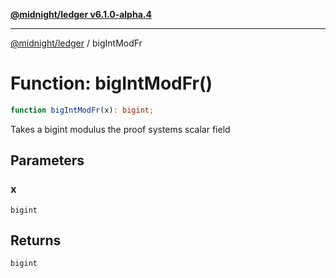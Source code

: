 [**@midnight/ledger v6.1.0-alpha.4**](../README.md)

***

[@midnight/ledger](../globals.md) / bigIntModFr

# Function: bigIntModFr()

```ts
function bigIntModFr(x): bigint;
```

Takes a bigint modulus the proof systems scalar field

## Parameters

### x

`bigint`

## Returns

`bigint`
